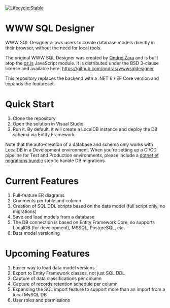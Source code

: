 [![Lifecycle:Stable](https://img.shields.io/badge/Lifecycle-Stable-97ca00)](https://github.com/bcgov/repomountie/blob/master/doc/lifecycle-badges.md)
# WWW SQL Designer
WWW SQL Designer allows users to create database models directly in their browser, without the need for local tools.

The original WWW SQL Designer was created by [Ondrej Zara](http://ondras.zarovi.cz/) and is built atop the [oz.js](http://code.google.com/p/oz-js/) JavaScript module. It is distributed under the BSD 3-clause license and available here: https://github.com/ondras/wwwsqldesigner

This repository replaces the backend with a .NET 6 / EF Core version and expands the featureset.

# Quick Start
1. Clone the repository
1. Open the solution in Visual Studio
1. Run it. By default, it will create a LocalDB instance and deploy the DB schema via Entity Framework

Note that the auto-creation of a database and schema only works with LocalDB in a Development environment. When you're setting up a CI/CD pipeline for Test and Production environments, please include a [dotnet ef migrations bundle](https://learn.microsoft.com/en-us/ef/core/managing-schemas/migrations/applying?tabs=dotnet-core-cli#bundles) step to hanlde DB migrations.

# Current Features
1. Full-feature ER diagrams
1. Comments per table and column
1. Creation of SQL DDL scripts based on the data model (full script only, no migrations)
1. Save and load models from a database
1. The DB connection is based on Entity Framework Core, so supports LocalDB (for development), MSSQL, PostgreSQL, etc.
1. Data model versioning
 
# Upcoming Features
1. Easier way to load data model versions
1. Export to Entity Framework classes, not just SQL DDL
1. Capture of data classifications per column
1. Capture of records retention schedule per column
1. Expanding the SQL import feature to support more than an import from a local MySQL DB
1. User roles and permissions
